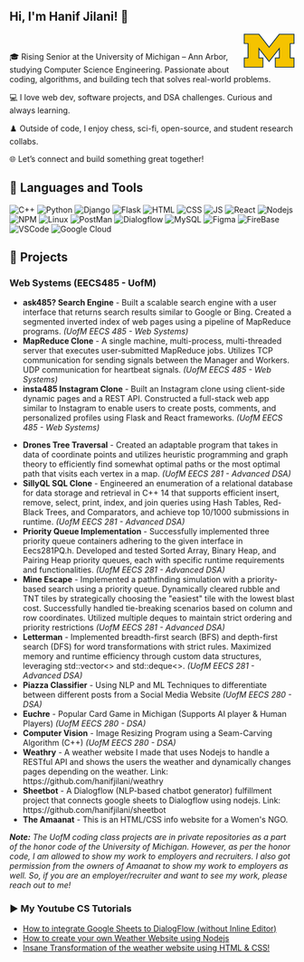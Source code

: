 ## Hi, I'm Hanif Jilani! 👋
<img align="right" src = "1200px-Michigan_Wolverines_logo.svg.png" width = "90" height = "60"/>
<br>
 <p>🎓 Rising Senior at the University of Michigan – Ann Arbor, studying Computer Science Engineering. Passionate about coding, algorithms, and building tech that solves real-world problems.</p>

<p>💻 I love web dev, software projects, and DSA challenges. Curious and always learning.</p>

<p>♟️ Outside of code, I enjoy chess, sci-fi, open-source, and student research collabs.</p>

<p>🌐 Let’s connect and build something great together!</p>
</p>
<h2>🔧 Languages and Tools</h2>
<p>
  <img alt = "C++" src = "https://img.shields.io/badge/C%2B%2B-00599C?style=for-the-badge&logo=c%2B%2B&logoColor=white" />
  <img alt = "Python" src = "https://img.shields.io/badge/Python-FFD43B?style=for-the-badge&logo=python&logoColor=blue" />
  <img alt = "Django" src = "https://img.shields.io/badge/Django-092E20?style=for-the-badge&logo=django&logoColor=white" />
  <img alt = "Flask" src = "https://img.shields.io/badge/Flask-000000?style=for-the-badge&logo=flask&logoColor=white" />
  <img alt = "HTML" src = "https://img.shields.io/badge/HTML5-E34F26?style=for-the-badge&logo=html5&logoColor=white" />
  <img alt = "CSS" src = "https://img.shields.io/badge/CSS3-1572B6?style=for-the-badge&logo=css3&logoColor=white" />
  <img alt = "JS" src = "https://img.shields.io/badge/JavaScript-323330?style=for-the-badge&logo=javascript&logoColor=F7DF1E"/>
  <img alt = "React" src = "https://img.shields.io/badge/React-20232A?style=for-the-badge&logo=react&logoColor=61DAFB" />
  <img alt="Nodejs" src = "https://img.shields.io/badge/Node%20js-339933?style=for-the-badge&logo=nodedotjs&logoColor=white" />
  <img alt = "NPM" src = "https://img.shields.io/badge/npm-CB3837?style=for-the-badge&logo=npm&logoColor=white" />
  <img alt = "Linux" src = "https://img.shields.io/badge/Linux-FCC624?style=for-the-badge&logo=linux&logoColor=black" />
  <img alt = "PostMan" src = "https://img.shields.io/badge/Postman-FF6C37?style=for-the-badge&logo=Postman&logoColor=white"/>
  <img alt="Dialogflow" src = "https://img.shields.io/badge/dialogflow-FF9800?style=for-the-badge&logo=dialogflow&logoColor=white" />
  <img alt="MySQL" src = "https://img.shields.io/badge/MySQL-005C84?style=for-the-badge&logo=mysql&logoColor=white" />
  <img alt="Figma" src = "https://img.shields.io/badge/Figma-F24E1E?style=for-the-badge&logo=figma&logoColor=white" />
  <img alt="FireBase" src = "https://img.shields.io/badge/firebase-ffca28?style=for-the-badge&logo=firebase&logoColor=black"/>
  <img alt = "VSCode" src = "https://img.shields.io/badge/VSCode-0078D4?style=for-the-badge&logo=visual%20studio%20code&logoColor=white" />
  <img alt = "Google Cloud" src = "https://img.shields.io/badge/Google_Cloud-4285F4?style=for-the-badge&logo=google-cloud&logoColor=white" />  
</p>
<h2>📝 Projects</h2>
<h3>Web Systems (EECS485 - UofM)</h3>
<ul>
 <li><b>ask485? Search Engine</b> - Built a scalable search engine with a user interface that returns search results similar to Google or Bing. Created a segmented inverted index of web pages using a pipeline of MapReduce programs. <em>(UofM EECS 485 - Web Systems)</em></li>
  <li><b>MapReduce Clone</b> - A single machine, multi-process, multi-threaded server that executes user-submitted MapReduce jobs. Utilizes TCP communication for sending signals between the Manager and Workers. UDP communication for heartbeat signals. <em>(UofM EECS 485 - Web Systems)</em></li>
  <li><b>insta485 Instagram Clone</b> - Built an Instagram clone using client-side dynamic pages and a REST API. Constructed a full-stack web app similar to Instagram to enable users to create posts, comments, and personalized profiles using Flask and React frameworks. <em>(UofM EECS 485 - Web Systems)</em></li>
</ul>
<ul> 
  <li><b>Drones Tree Traversal</b> - Created an adaptable program that takes in data of coordinate points and utilizes heuristic programming and graph theory to efficiently find somewhat optimal paths or the most optimal path that visits each vertex in a map. <em>(UofM EECS 281 - Advanced DSA)</em></li>
  <li><b>SillyQL SQL Clone</b> - Engineered an enumeration of a relational database for data storage and retrieval in C++ 14 that supports efficient insert, remove, select, print, index, and join queries using Hash Tables, Red-Black Trees, and Comparators, and achieve top 10/1000 submissions in runtime. <em>(UofM EECS 281 - Advanced DSA)</em></li>
  <li><b>Priority Queue Implementation</b> - Successfully implemented three priority queue containers adhering to the given interface in Eecs281PQ.h. Developed and tested Sorted Array, Binary Heap, and Pairing Heap priority queues, each with specific runtime requirements and functionalities. <em>(UofM EECS 281 - Advanced DSA)</em></li>
  <li><b>Mine Escape</b> - Implemented a pathfinding simulation with a priority-based search using a priority queue. Dynamically cleared rubble and TNT tiles by strategically choosing the "easiest" tile with the lowest blast cost. Successfully handled tie-breaking scenarios based on column and row coordinates. Utilized multiple deques to maintain strict ordering and priority restrictions <em>(UofM EECS 281 - Advanced DSA)</em></li>
  <li><b>Letterman</b> - Implemented breadth-first search (BFS) and depth-first search (DFS) for word transformations with strict rules. Maximized memory and runtime efficiency through custom data structures, leveraging std::vector<> and std::deque<>. <em>(UofM EECS 281 - Advanced DSA)</em></li>
  <li><b>Piazza Classifier</b> - Using NLP and ML Techniques to differentiate between different posts from a Social Media Website <em>(UofM EECS 280 - DSA)</em></li>
  <li><b>Euchre</b> - Popular Card Game in Michigan (Supports AI player & Human Players) <em>(UofM EECS 280 - DSA)</em></li>
  <li><b>Computer Vision</b> - Image Resizing Program using a Seam-Carving Algorithm (C++) <em>(UofM EECS 280 - DSA)</em></li>
  <li><b>Weathry</b> - A weather website I made that uses Nodejs to handle a RESTful API and shows the users the weather and dynamically changes pages depending on the weather. Link: https://github.com/hanifjilani/weathry
  <li><b>Sheetbot</b> - A Dialogflow (NLP-based chatbot generator) fulfillment project that connects google sheets to Dialogflow using nodejs. Link: https://github.com/hanifjilani/sheetbot</li>
  <li><b>The Amaanat</b> - This is an HTML/CSS info website for a Women's NGO.</li>
</ul>
<p><i><b>Note:</b> The UofM coding class projects are in private repositories as a part of the honor code of the University of Michigan. However, as per the honor code, I am allowed to show my work to employers and recruiters. I also got permission from the owners of Amaanat to show my work to employers as well. So, if you are an employer/recruiter and want to see my work, please reach out to me!</i></p>

<h3>▶️ My Youtube CS Tutorials</h3>
<ul>
  <li><a href="https://youtu.be/YFE3S_O_cUY">How to integrate Google Sheets to DialogFlow (without Inline Editor)</a></li>
  <li><a href="https://youtu.be/wVOgch_uusg">How to create your own Weather Website using Nodejs</a></li>
  <li><a href="https://youtu.be/KM-_AN2NCno">Insane Transformation of the weather website using HTML & CSS!</a></li>
</ul>
<!--
**hanifjilani/hanifjilani** is a ✨ _special_ ✨ repository because its `README.md` (this file) appears on your GitHub profile.

Here are some ideas to get you started:

- 🔭 I’m currently working on ...
- 🌱 I’m currently learning ...
- 👯 I’m looking to collaborate on ...
- 🤔 I’m looking for help with ...
- 💬 Ask me about ...
- 📫 How to reach me: ...
- 😄 Pronouns: ...
- ⚡ Fun fact: ...
-->
